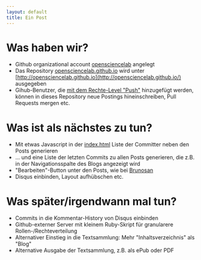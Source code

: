 ```yaml
---
layout: default
title: Ein Post
---
```


# Was haben wir?

* Github organizational account [opensciencelab](https://github.com/opensciencelab/) angelegt
* Das Repository [opensciencelab.github.io](https://github.com/opensciencelab/opensciencelab.github.io) wird unter [http://opensciencelab.github.io](http://opensciencelab.github.io/) ausgegeben 
* Gihub-Benutzer, die [mit dem Rechte-Level "Push"](https://help.github.com/articles/what-are-the-different-access-permissions) hinzugefügt werden, können in dieses Repository neue Postings hineinschreiben, Pull Requests mergen etc.

# Was ist als nächstes zu tun?

* Mit etwas Javascript in der [index.html](https://github.com/opensciencelab/opensciencelab.github.io/blob/master/index.html) Liste der Committer neben den Posts generieren
* ... und eine Liste der letzten Commits zu allen Posts generieren, die z.B. in der Navigationsspalte des Blogs angezeigt wird
* "Bearbeiten"-Button unter den Posts, wie bei [Brunosan](http://brunosan.eu/2012/07/01/jekyll-pull-requests/)
* Disqus einbinden, Layout aufhübschen etc.

# Was später/irgendwann mal tun?

* Commits in die Kommentar-History von Disqus einbinden 
* Github-externer Server mit kleinem Ruby-Skript für granularere Rollen-/Rechteverteilung
* Alternativer Einstieg in die Textsammlung: Mehr "Inhaltsverzeichnis" als "Blog"
* Alternative Ausgabe der Textsammlung, z.B. als ePub oder PDF
